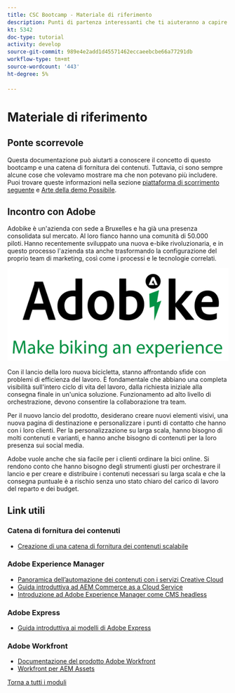 ```yaml
---
title: CSC Bootcamp - Materiale di riferimento
description: Punti di partenza interessanti che ti aiuteranno a capire meglio gli argomenti trattati in questo bootcamp.
kt: 5342
doc-type: tutorial
activity: develop
source-git-commit: 989e4e2add1d45571462eccaeebcbe66a77291db
workflow-type: tm+mt
source-wordcount: '443'
ht-degree: 5%

---
```


# Materiale di riferimento

## Ponte scorrevole

Questa documentazione può aiutarti a conoscere il concetto di questo bootcamp e una catena di fornitura dei contenuti. Tuttavia, ci sono sempre alcune cose che volevamo mostrare ma che non potevano più includere. Puoi trovare queste informazioni nella sezione [piattaforma di scorrimento seguente](https://adobe.sharepoint.com/:p:/r/sites/SWEnterpriseMarketingTeam/Shared%20Documents/Bootcamps/Content%20Supply%20Chain%20Bootcamp/Experience%20Makers%20Content%20Supply%20Chain%20Slide%20Deck.pptx?d=w1a3787d39c3a43ab941cfd0069f8383a&amp;csf=1&amp;web=1&amp;e=57aFUU) e [Arte della demo Possibile](https://xd.adobe.com/view/45ea642f-69fb-4bbe-bba6-6915a3709a6d-10b9/?fullscreen).

## Incontro con Adobe

Adobike è un&#39;azienda con sede a Bruxelles e ha già una presenza consolidata sul mercato. Al loro fianco hanno una comunità di 50.000 piloti. Hanno recentemente sviluppato una nuova e-bike rivoluzionaria, e in questo processo l&#39;azienda sta anche trasformando la configurazione del proprio team di marketing, così come i processi e le tecnologie correlati.

![Adobe](./images/adobike-logo.png)

Con il lancio della loro nuova bicicletta, stanno affrontando sfide con problemi di efficienza del lavoro. È fondamentale che abbiano una completa visibilità sull&#39;intero ciclo di vita del lavoro, dalla richiesta iniziale alla consegna finale in un&#39;unica soluzione. Funzionamento ad alto livello di orchestrazione, devono consentire la collaborazione tra team.

Per il nuovo lancio del prodotto, desiderano creare nuovi elementi visivi, una nuova pagina di destinazione e personalizzare i punti di contatto che hanno con i loro clienti. Per la personalizzazione su larga scala, hanno bisogno di molti contenuti e varianti, e hanno anche bisogno di contenuti per la loro presenza sui social media.

Adobe vuole anche che sia facile per i clienti ordinare la bici online. Si rendono conto che hanno bisogno degli strumenti giusti per orchestrare il lancio e per creare e distribuire i contenuti necessari su larga scala e che la consegna puntuale è a rischio senza uno stato chiaro del carico di lavoro del reparto e dei budget.


## Link utili

### Catena di fornitura dei contenuti

- [Creazione di una catena di fornitura dei contenuti scalabile](https://business.adobe.com/resources/webinars/building-a-content-supply-chain-that-scales.html)

### Adobe Experience Manager

- [Panoramica dell’automazione dei contenuti con i servizi Creative Cloud](https://experienceleague.adobe.com/docs/experience-manager-learn/assets/content-automation/overview.html?lang=en)
- [Guida introduttiva ad AEM Commerce as a Cloud Service](https://experienceleague.adobe.com/docs/experience-manager-cloud-service/content/content-and-commerce/storefront/getting-started.html)
- [Introduzione ad Adobe Experience Manager come CMS headless](https://experienceleague.adobe.com/docs/experience-manager-cloud-service/content/headless/introduction.html?lang=en)

### Adobe Express

- [Guida introduttiva ai modelli di Adobe Express](https://helpx.adobe.com/express/using/work-with-templates.html)

### Adobe Workfront

- [Documentazione del prodotto Adobe Workfront](https://experienceleague.adobe.com/docs/workfront/using/home.html?lang=en)
- [Workfront per AEM Assets](https://exchange.adobe.com/apps/ec/101385/workfront-for-aem-assets)


[Torna a tutti i moduli](./overview.md)
